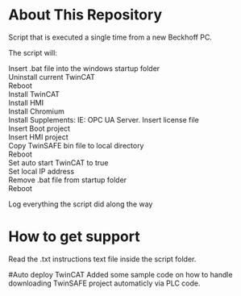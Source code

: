 # About This Repository
Script that is executed a single time from a new Beckhoff PC. 
  
The script will:  
  
Insert .bat file into the windows startup folder  
Uninstall current TwinCAT  
Reboot  
Install TwinCAT  
Install HMI  
Install Chromium  
Install Supplements: IE: OPC UA Server.
Insert license file  
Insert Boot project  
Insert HMI project  
Copy TwinSAFE bin file to local directory  
Reboot  
Set auto start TwinCAT to true  
Set local IP address  
Remove .bat file from startup folder  
Reboot  
  
Log everything the script did along the way

# How to get support
Read the .txt instructions text file inside the script folder.

#Auto deploy TwinCAT
Added some sample code on how to handle downloading TwinSAFE project automaticly via PLC code. 
